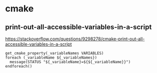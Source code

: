 # cmake

## print-out-all-accessible-variables-in-a-script
https://stackoverflow.com/questions/9298278/cmake-print-out-all-accessible-variables-in-a-script
```
get_cmake_property(_variableNames VARIABLES)
foreach (_variableName ${_variableNames})
  message(STATUS "${_variableName}=${${_variableName}}")
endforeach()
```
